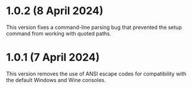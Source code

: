 # 1.0.2 (8 April 2024)

This version fixes a command-line parsing bug that prevented the setup
command from working with quoted paths.

# 1.0.1 (7 April 2024)

This version removes the use of ANSI escape codes for compatibility with
the default Windows and Wine consoles.